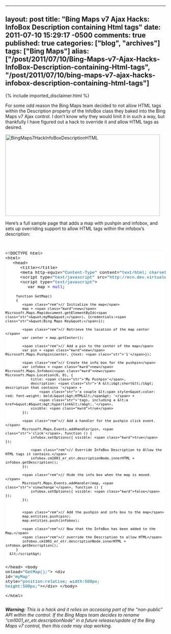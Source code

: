   ---
  layout: post
  title: "Bing Maps v7 Ajax Hacks: InfoBox Description containing Html tags"
  date: 2011-07-10 15:29:17 -0500
  comments: true
  published: true
  categories: ["blog", "archives"]
  tags: ["Bing Maps"]
  alias: ["/post/2011/07/10/Bing-Maps-v7-Ajax-Hacks-InfoBox-Description-containing-Html-tags", "/post/2011/07/10/bing-maps-v7-ajax-hacks-infobox-description-containing-html-tags"]
  ---
<!-- more -->
{% include imported_disclaimer.html %}
<p>For some odd reason the Bing Maps team decided to not allow HTML tags within the Description property of the InfoBox class they baked into the Bing Maps v7 Ajax control. I don’t know why they would limit it in such a way, but thankfully I have figured out a hack to override it and allow HTML tags as desired.</p>  <p><a href="http://pietschsoft.com/image.axd?picture=BingMaps7HackInfoBoxDescriptionHTML.png"><img style="background-image: none; border-bottom: 0px; border-left: 0px; padding-left: 0px; padding-right: 0px; display: inline; border-top: 0px; border-right: 0px; padding-top: 0px" title="BingMaps7HackInfoBoxDescriptionHTML" border="0" alt="BingMaps7HackInfoBoxDescriptionHTML" src="http://pietschsoft.com/image.axd?picture=BingMaps7HackInfoBoxDescriptionHTML_thumb.png" width="485" height="255" /></a></p>  <p>Here’s a full sample page that adds a map with pushpin and infobox, and sets up overriding support to allow HTML tags within the infobox’s description:</p>  <p>&#160;</p>  <p>   <pre class="csharpcode">&lt;!DOCTYPE html&gt;
&lt;html&gt;
   &lt;head&gt;
      &lt;title&gt;&lt;/title&gt;
      &lt;meta http-equiv=<span class="str">&quot;Content-Type&quot;</span> content=<span class="str">&quot;text/html; charset=utf-8&quot;</span>&gt;
      &lt;script type=<span class="str">&quot;text/javascript&quot;</span> src=<span class="str">&quot;http://ecn.dev.virtualearth.net/mapcontrol/mapcontrol.ashx?v=7.0&quot;</span>&gt;&lt;/script&gt;
      &lt;script type=<span class="str">&quot;text/javascript&quot;</span>&gt;
         var map = <span class="kwrd">null</span>;

         function GetMap()
         {
            <span class="rem">// Initialize the map</span>
            map = <span class="kwrd">new</span> Microsoft.Maps.Map(document.getElementById(<span class="str">&quot;myMap&quot;</span>), {credentials:<span class="str">&quot;Bing Maps Key&quot;</span>}); 

            <span class="rem">// Retrieve the location of the map center </span>
            var center = map.getCenter();
            
            <span class="rem">// Add a pin to the center of the map</span>
            var pin = <span class="kwrd">new</span> Microsoft.Maps.Pushpin(center, {text: <span class="str">'1'</span>});

            <span class="rem">// Create the info box for the pushpin</span>
            var infobox = <span class="kwrd">new</span> Microsoft.Maps.Infobox(<span class="kwrd">new</span> Microsoft.Maps.Location(0, 0), {
                title: <span class="str">'My Pushpin'</span>,
                description: <span class="str">'A &lt;i&gt;short&lt;/i&gt; description that contains '</span> +
                    <span class="str">'a couple &lt;span style=&quot;color: red; font-weight: bold;&quot;&gt;HTML&lt;/span&gt; '</span> +
                    <span class="str">'tags, including a &lt;a href=&quot;#&quot;&gt;hyperlink&lt;/a&gt;.'</span>,
                visible: <span class="kwrd">true</span>
            });

            <span class="rem">// Add a handler for the pushpin click event.</span>
            Microsoft.Maps.Events.addHandler(pin, <span class="str">'click'</span>, function () {
                infobox.setOptions({ visible: <span class="kwrd">true</span> });

                <span class="rem">// Override InfoBox Description to Allow the HTML tags it contains.</span>
                infobox.cm1001_er_etr.descriptionNode.innerHTML = infobox.getDescription();
            });

            <span class="rem">// Hide the info box when the map is moved.</span>
            Microsoft.Maps.Events.addHandler(map, <span class="str">'viewchange'</span>, function () {
                infobox.setOptions({ visible: <span class="kwrd">false</span> });
            });


            <span class="rem">// Add the pushpin and info box to the map</span>
            map.entities.push(pin);
            map.entities.push(infobox);

            <span class="rem">// Now that the InfoBox has been added to the Map,</span>
            <span class="rem">// override the Description to allow HTML</span>
            infobox.cm1001_er_etr.descriptionNode.innerHTML = infobox.getDescription();
         }
      &lt;/script&gt;
   &lt;/head&gt;
   &lt;body onload=<span class="str">&quot;GetMap();&quot;</span>&gt;
      &lt;div id=<span class="str">'myMap'</span> style=<span class="str">&quot;position:relative; width:500px; height:500px;&quot;</span>&gt;&lt;/div&gt;
   &lt;/body&gt;      
&lt;/html&gt;</pre>
  <em><strong>Warning:</strong> This is a hack and it relies on accessing part of the “non-public” API within the control. If the Bing Maps team decides to rename “cm1001_er_etr.descriptionNode” in a future release/update of the Bing Maps v7 control, then this code may stop working.</em><style type="text/css">
.csharpcode, .csharpcode pre
{
	font-size: small;
	color: black;
	font-family: consolas, "Courier New", courier, monospace;
	background-color: #ffffff;
	/*white-space: pre;*/
}
.csharpcode pre { margin: 0em; }
.csharpcode .rem { color: #008000; }
.csharpcode .kwrd { color: #0000ff; }
.csharpcode .str { color: #006080; }
.csharpcode .op { color: #0000c0; }
.csharpcode .preproc { color: #cc6633; }
.csharpcode .asp { background-color: #ffff00; }
.csharpcode .html { color: #800000; }
.csharpcode .attr { color: #ff0000; }
.csharpcode .alt 
{
	background-color: #f4f4f4;
	width: 100%;
	margin: 0em;
}
.csharpcode .lnum { color: #606060; }</style></p>
